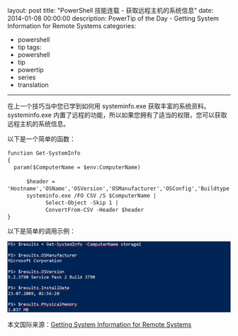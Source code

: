 ﻿layout: post
title: "PowerShell 技能连载 - 获取远程主机的系统信息"
date: 2014-01-08 00:00:00
description: PowerTip of the Day - Getting System Information for Remote Systems
categories:
- powershell
- tip
tags:
- powershell
- tip
- powertip
- series
- translation
---
在上一个技巧当中您已学到如何用 systeminfo.exe 获取丰富的系统资料。systeminfo.exe 内置了远程的功能，所以如果您拥有了适当的权限，您可以获取远程主机的系统信息。

以下是一个简单的函数：

	function Get-SystemInfo
	{
	  param($ComputerName = $env:ComputerName)
	
	      $header = 'Hostname','OSName','OSVersion','OSManufacturer','OSConfig','Buildtype',`'RegisteredOwner','RegisteredOrganization','ProductID','InstallDate','StartTime','Manufacturer',`'Model','Type','Processor','BIOSVersion','WindowsFolder','SystemFolder','StartDevice','Culture',`'UICulture','TimeZone','PhysicalMemory','AvailablePhysicalMemory','MaxVirtualMemory',`'AvailableVirtualMemory','UsedVirtualMemory','PagingFile','Domain','LogonServer','Hotfix',`'NetworkAdapter'
	      systeminfo.exe /FO CSV /S $ComputerName |
	            Select-Object -Skip 1 |
	            ConvertFrom-CSV -Header $header
	}

以下是简单的调用示例：

![](/img/2014-01-08-getting-system-information-for-remote-systems-001.png)


<!--more-->
本文国际来源：[Getting System Information for Remote Systems](http://powershell.com/cs/blogs/tips/archive/2014/01/08/getting-system-information-for-remote-systems.aspx)
